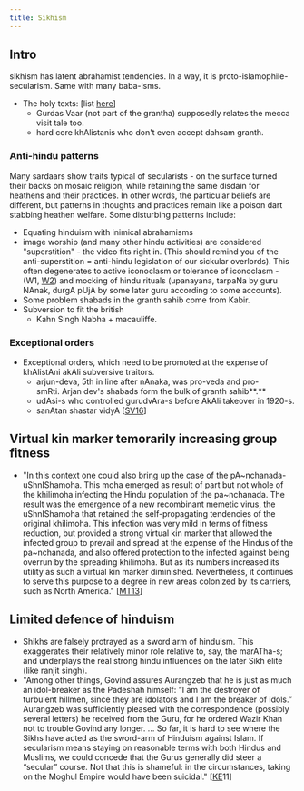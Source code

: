 ```yaml
---
title: Sikhism
---
```


## Intro
sikhism has latent abrahamist tendencies. In a way, it is proto-islamophile-secularism. Same with many baba-isms.  

- The holy texts: \[list [here](https://sites.google.com/site/samskrtamsfo/darsanam/an-yadarsanani)\]
    - Gurdas Vaar (not part of the grantha) supposedly relates the mecca visit tale too.
    - hard core khAlistanis who don't even accept dahsam granth.

### Anti-hindu patterns
Many sardaars show traits typical of secularists - on the surface turned their backs on mosaic religion, while retaining the same disdain for heathens and their practices. In other words, the particular beliefs are different, but patterns in thoughts and practices remain like a poison dart stabbing heathen welfare. Some disturbing patterns include:

- Equating hinduism with inimical abrahamisms
- image worship (and many other hindu activities) are considered "superstition" - the video fits right in. (This should remind you of the anti-superstition = anti-hindu legislation of our sickular overlords). This often degenerates to active iconoclasm or tolerance of iconoclasm - (W1, [W2](https://en.wikipedia.org/wiki/Idolatry_in_Sikhism#Smiting_of_the_nose_of_Durga.27s_idol)) and mocking of hindu rituals (upanayana, tarpaNa by guru NAnak, durgA pUjA by some later guru according to some accounts).
- Some problem shabads in the granth sahib come from Kabir.
- Subversion to fit the british
    - Kahn Singh Nabha + macauliffe.

### Exceptional orders
- Exceptional orders, which need to be promoted at the expense of khAlistAni akAli subversive traitors.
  - arjun-deva, 5th in line after nAnaka, was pro-veda and pro-smRti. Arjan dev's shabads form the bulk of granth sahib**.**
  - udAsi-s who controlled gurudvAra-s before AkAli takeover in 1920-s.
  - sanAtan shastar vidyA \[[SV16](http://www.shastarvidiya.org/articles/misunderstandings.html)\]

## Virtual kin marker temorarily increasing group fitness
- "In this context one could also bring up the case of the pA~nchanada-uShnIShamoha. This moha emerged as result of part but not whole of the khilimoha infecting the Hindu population of the pa~nchanada. The result was the emergence of a new recombinant memetic virus, the uShnIShamoha that retained the self-propagating tendencies of the original khilimoha. This infection was very mild in terms of fitness reduction, but provided a strong virtual kin marker that allowed the infected group to prevail and spread at the expense of the Hindus of the pa~nchanada, and also offered protection to the infected against being overrun by the spreading khilimoha. But as its numbers increased its utility as such a virtual kin marker diminished. Nevertheless, it continues to serve this purpose to a degree in new areas colonized by its carriers, such as North America." \[[MT13](https://manasataramgini.wordpress.com/2013/07/20/khilonmada-charcha/)\]

## Limited defence of hinduism
- Shikhs are falsely protrayed as a sword arm of hinduism. This exaggerates their relatively minor role relative to, say, the marATha-s; and underplays the real strong hindu influences on the later Sikh elite (like ranjit singh).
- "Among other things, Govind assures Aurangzeb that he is just as much an idol-breaker as the Padeshah himself: “I am the destroyer of turbulent hillmen, since they are idolators and I am the breaker of idols.” Aurangzeb was sufficiently pleased with the correspondence (possibly several letters) he received from the Guru, for he ordered Wazir Khan not to trouble Govind any longer. ... So far, it is hard to see where the Sikhs have acted as the sword-arm of Hinduism against Islam. If secularism means staying on reasonable terms with both Hindus and Muslims, we could concede that the Gurus generally did steer a “secular” course. Not that this is shameful: in the circumstances, taking on the Moghul Empire would have been suicidal." \[[KE](http://koenraadelst.blogspot.com/2011/12/guru-tegh-bahadurs-martyrdom.html)11\]

